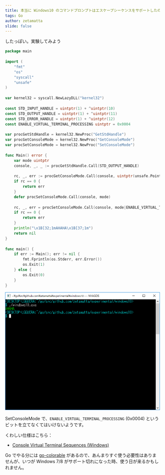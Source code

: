 ```yaml
---
title: 本当に Windows10 のコマンドプロンプトはエスケープシーケンスをサポートしたのか？
tags: Go
author: zetamatta
slide: false
---
```

したっぽい。実験してみよう

```windows10.go
package main

import (
	"fmt"
	"os"
	"syscall"
	"unsafe"
)

var kernel32 = syscall.NewLazyDLL("kernel32")

const STD_INPUT_HANDLE = uintptr(1) + ^uintptr(10)
const STD_OUTPUT_HANDLE = uintptr(1) + ^uintptr(11)
const STD_ERROR_HANDLE = uintptr(1) + ^uintptr(12)
const ENABLE_VIRTUAL_TERMINAL_PROCESSING uintptr = 0x0004

var procGetStdHandle = kernel32.NewProc("GetStdHandle")
var procGetConsoleMode = kernel32.NewProc("GetConsoleMode")
var procSetConsoleMode = kernel32.NewProc("SetConsoleMode")

func Main() error {
	var mode uintptr
	console, _, _ := procGetStdHandle.Call(STD_OUTPUT_HANDLE)

	rc, _, err := procGetConsoleMode.Call(console, uintptr(unsafe.Pointer(&mode)))
	if rc == 0 {
		return err
	}
	defer procSetConsoleMode.Call(console, mode)

	rc, _, err = procSetConsoleMode.Call(console, mode|ENABLE_VIRTUAL_TERMINAL_PROCESSING)
	if rc == 0 {
		return err
	}
	println("\x1B[32;1mAHAHA\x1B[37;1m")
	return nil
}

func main() {
	if err := Main(); err != nil {
		fmt.Fprintln(os.Stderr, err.Error())
		os.Exit(1)
	} else {
		os.Exit(0)
	}
}
```

![image.png](ebcb998f-2ada-45d6-a6ef-192f5c086216.png)

SetConsoleMode で、`ENABLE_VIRTUAL_TERMINAL_PROCESSING` (0x0004) というビットを立てなくてはいけないようです。

くわしい仕様はこちら：

* [Console Virtual Terminal Sequences (Windows)](https://msdn.microsoft.com/en-us/library/windows/desktop/mt638032(v=vs.85).aspx)

Go でやる分には [go-colorable](https://github.com/mattn/go-colorable) があるので、あんまりすぐ使う必要性はありませんが、いつが Windows 7/8 がサポート切れになった時、使う日が来るかもしれません。

